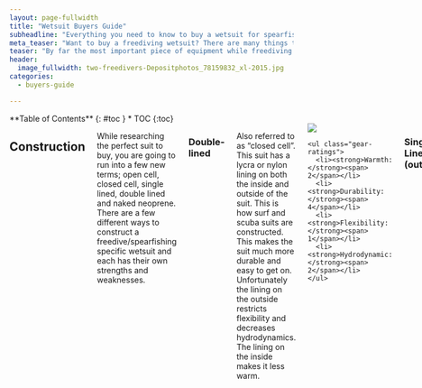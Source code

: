 ```yaml
---
layout: page-fullwidth
title: "Wetsuit Buyers Guide"
subheadline: "Everything you need to know to buy a wetsuit for spearfishing"
meta_teaser: "Want to buy a freediving wetsuit? There are many things to consider, and there are definitely mistakes to be made. This article will walk you through the steps to determine what you need in a speargun."
teaser: "By far the most important piece of equipment while freediving and spearfishing is the wetsuit. While diving you are going to be spending a lot of time in the water and staying warm is a must. There are many types of wetsuits out there, but a freedive/spearfishing specific wetsuit is what you want to have. A surfing wetsuit is designed for use on the surface of the water and will not keep you warm while diving. A scuba suit will work, but it is not ideal for the type of diving you are going to be doing. The materials used to construct a scuba suit restrict flexibility and are much thicker, requiring you to wear more weight. A freedive/spearfishing suit typically comes in two pieces; the pants, and the hooded top. This eliminates the need for a zipper and helps keep water from flushing in. Because you rely on your own oxygen and normally spend longer in the water, comfort and warmth are crucial."
header:
  image_fullwidth: two-freedivers-Depositphotos_78159832_xl-2015.jpg
categories:
  - buyers-guide

---
```

<!--more-->

<div class="row blogpost wetsuit-guide">
<div class="medium-4 medium-push-8 columns" markdown="1">
<div class="panel radius" markdown="1">
**Table of Contents**
{: #toc }
*  TOC
{:toc}
</div>
</div><!-- /.medium-4.columns -->



<div class="medium-8 medium-pull-4 columns" markdown="1">

## Construction

While researching the perfect suit to buy, you are going to run into a few new terms; open cell, closed cell, single lined, double lined and naked neoprene. There are a few different ways to construct a freedive/spearfishing specific wetsuit and each has their own strengths and weaknesses.


### Double-lined
Also referred to as “closed cell”. This suit has a lycra or nylon lining on both the inside and outside of the suit. This is how surf and scuba suits are constructed. This makes the suit much more durable and easy to get on. Unfortunately the lining on the outside restricts flexibility and decreases hydrodynamics. The lining on the inside makes it less warm.

  <div class="product-rating-wrapper">
    <img class="product" src="{{site.url}}/{{site.urlimg}}/best-hunter-bifo-double-lined-5-mm-spearfishing-wetsuit.jpg" />

    <ul class="gear-ratings">
      <li><strong>Warmth:</strong><span> 2</span></li>
      <li><strong>Durability:</strong><span> 4</span></li>
      <li><strong>Flexibility:</strong><span>  1</span></li>
      <li><strong>Hydrodynamic:</strong><span> 2</span></li>
    </ul>
  </div>


### Single-Lined (outside)
This is by far the most common freedive suit and the only type of suit used in spearfishing. The outer lining increases durability and prevents tears while bumping into rocks and other objects under water. Not only this, but it protects the neoprene from the harmful sun rays. It is the perfect combination of durability, flexibility and warmth. Because the inside is unlined, or open cell, it keeps you very warm. Untreated neoprene is like foam and has tons of little pores. These pores act like mini suction cups and cling to your skin, preventing any water from entering the suit. This “naked neoprene” on the inside of the suit is very fragile! Not only do you need lubricant to get into the suit, but even your fingernails can gouge holes in it. Be careful and this should not be a big problem.

<mark><strong>TIP:</strong>Open cell typically refers to an untreated inside of the suit.</mark>

<div class="product-rating-wrapper">
  <img class="product" src="{{site.url}}/{{site.urlimg}}/smooth-freediving-2.jpg" />

  <ul class="gear-ratings">
    <li><strong>Warmth:</strong><span> 4</span></li>
    <li><strong>Durability:</strong><span> 3</span></li>
    <li><strong>Flexibility:</strong><span>  3</span></li>
    <li><strong>Hydrodynamic:</strong><span> 3</span></li>
  </ul>
</div>


### Single-Lined (inside)
While this is also classified as a closed cell suit, it is completely different than a double lined suit and is usually referred to as “smooth skin”. This is basically the opposite of the other single lined wetsuit, The lycra lining is on the inside and the naked neoprene is on the outside. One difference is that the neoprene on the outside is coated with a material that fills in all the pores to make it more hydrodynamic. The lack of lining on the outside makes these suits ill fit for most kinds of diving. These are freedive specific and are only really worn by those who compete. The exposed neoprene degrades in UV light, so they will not last as long and require lots of care. Although the inner lining decreases the thermal capabilities, it makes the suit much easier to get on and off. No need for a lubricant.

<div class="product-rating-wrapper">
  <img class="product" src="{{site.url}}/{{site.urlimg}}/freediving-wetsuit-open-cell.jpg" />

  <ul class="gear-ratings">
    <li><strong>Warmth:</strong><span> 3</span></li>
    <li><strong>Durability:</strong><span> 2</span></li>
    <li><strong>Flexibility:</strong><span>  3</span></li>
    <li><strong>Hydrodynamic:</strong><span> 4</span></li>
  </ul>
</div>


### Full Lycra

This type of suit is the thinnest of the suits. It is made without neoprene and are more like a full-body rash guard. Tropical divers use these to add protection from the sun and the reef. These are a stretchy one piece suit without a zipper.


<div class="product-rating-wrapper">
  <img class="product" src="{{site.url}}/{{site.urlimg}}/henderson-lycra-suit-freedive-camo.jpg" />

  <ul class="gear-ratings">
    <li><strong>Warmth:</strong><span> 0-1</span></li>
    <li><strong>Durability:</strong><span> 2</span></li>
    <li><strong>Flexibility:</strong><span>  5</span></li>
    <li><strong>Hydrodynamic:</strong><span> 3</span></li>
  </ul>
</div>

## Thickness Guide

<table>
  <thead>
    <tr>
      <th>Suit Thickness</th>
      <th>Water Temperature (F)</th>
      <th>Water Temperature (C)</th>
    </tr>
  </thead>
  <tbody>
    <tr>
      <td>1-2mm</td>
      <td>78 and up</td>
      <td>25 and up</td>
    </tr>
    <tr>
      <td>3mm</td>
      <td>65-77</td>
      <td>18-25</td>
    </tr>
    <tr>
      <td>5mm</td>
      <td>50-65</td>
      <td>10-18</td>
    </tr>
    <tr>
      <td>7mm</td>
      <td>55 and below</td>
      <td>10 and below</td>
    </tr>
  </tbody>
</table>

<mark><strong>TIP:</strong>If you are at all confused, go to your local dive shop and ask what thickness suit people are wearing in your area. </mark>

### Cold Water

<p><i>Usually 5-7mm</i></p>
Get the thinnest suit you can handle to maximize comfort. The thicker the suit, the more your breathing will be restricted. A thin suit also adds buoyancy and requires you to add more weight while diving. This makes it harder on your initial descent. There are two options for wetsuit bottoms; “High-waisted” and “Farmer John’s”. High waisted will allow the most flexibility and comfort, but if you still need more warmth and do not want to go to the next thickness, farmer john bottoms are a great option. These bottoms have straps that go over the shoulders. This doubles the amount of suit that covers your core and does a great job at keeping you warm. They do, however, compress your diaphragm and make it more difficult to inhale.

<mark><strong>TIP:</strong>Wetsuits compress over time. 3mm suit will only stay that thick for so long</mark>

## Color
These are definitely not all of the aspects of a speargun, but with this information you should be able to narrow down your search to a couple great options that are perfectly suited for you. There is nothing worse than getting your first gun and realising that it is not at all suited for what you’re doing.






</div><!-- /.medium-8.columns -->
</div><!-- /.row -->


